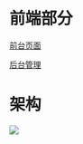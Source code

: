 # 前端部分

[前台页面](https://github.com/andochiwa/Online-Education-Frontend-web)

[后台管理](https://github.com/andochiwa/Online-Education-Frontend-admin)

# 架构

![](https://github.com/andochiwa/Online-Education-Backend/blob/master/image/architect.png)

